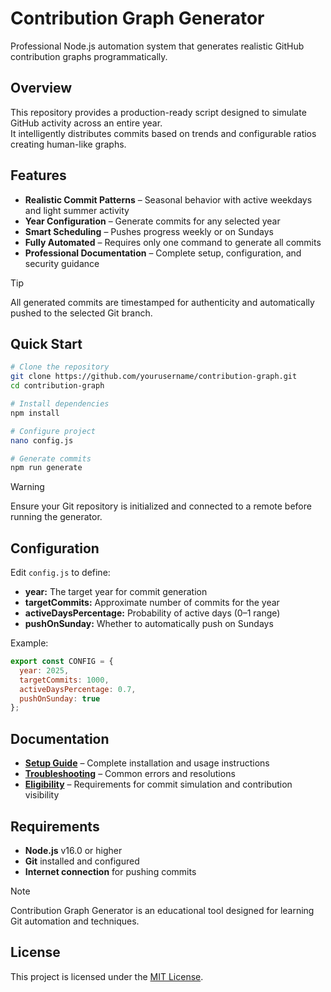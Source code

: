 # Contribution Graph Generator

Professional Node.js automation system that generates realistic GitHub contribution graphs programmatically.

## Overview

This repository provides a production-ready script designed to simulate GitHub activity across an entire year.  
It intelligently distributes commits based on trends and configurable ratios creating human-like graphs.

## Features

- **Realistic Commit Patterns** – Seasonal behavior with active weekdays and light summer activity  
- **Year Configuration** – Generate commits for any selected year  
- **Smart Scheduling** – Pushes progress weekly or on Sundays  
- **Fully Automated** – Requires only one command to generate all commits  
- **Professional Documentation** – Complete setup, configuration, and security guidance

> [!TIP]  
> All generated commits are timestamped for authenticity and automatically pushed to the selected Git branch.

## Quick Start

```bash
# Clone the repository
git clone https://github.com/yourusername/contribution-graph.git
cd contribution-graph

# Install dependencies
npm install

# Configure project
nano config.js

# Generate commits
npm run generate
````

> [!WARNING]
> Ensure your Git repository is initialized and connected to a remote before running the generator.

## Configuration

Edit `config.js` to define:

* **year:** The target year for commit generation
* **targetCommits:** Approximate number of commits for the year
* **activeDaysPercentage:** Probability of active days (0–1 range)
* **pushOnSunday:** Whether to automatically push on Sundays

Example:

```js
export const CONFIG = {
  year: 2025,
  targetCommits: 1000,
  activeDaysPercentage: 0.7,
  pushOnSunday: true
};
```

## Documentation

* [**Setup Guide**](docs/SETUP_GUIDE.md) – Complete installation and usage instructions
* [**Troubleshooting**](docs/TROUBLESHOOTING.md) – Common errors and resolutions
* [**Eligibility**](docs/ELIGIBILITY.md) – Requirements for commit simulation and contribution visibility

## Requirements

* **Node.js** v16.0 or higher
* **Git** installed and configured
* **Internet connection** for pushing commits

> [!NOTE]
> Contribution Graph Generator is an educational tool designed for learning Git automation and techniques.

## License

This project is licensed under the [MIT License](LICENSE).
